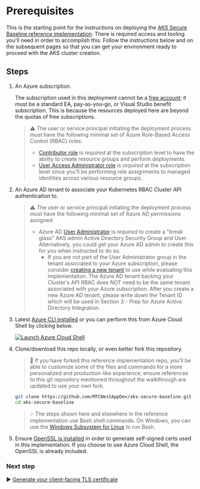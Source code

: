 # Prerequisites

This is the starting point for the instructions on deploying the [AKS Secure Baseline reference implementation](./README.md). There is required access and tooling you'll need in order to accomplish this. Follow the instructions below and on the subsequent pages so that you can get your environment ready to proceed with the AKS cluster creation.

## Steps

1. An Azure subscription.

   The subscription used in this deployment cannot be a [free account](https://azure.microsoft.com/free); it must be a standard EA, pay-as-you-go, or Visual Studio benefit subscription. This is because the resources deployed here are beyond the quotas of free subscriptions.

   > :warning: The user or service principal initiating the deployment process _must_ have the following minimal set of Azure Role-Based Access Control (RBAC) roles:
   >
   > * [Contributor role](https://docs.microsoft.com/azure/role-based-access-control/built-in-roles#contributor) is _required_ at the subscription level to have the ability to create resource groups and perform deployments.
   > * [User Access Administrator role](https://docs.microsoft.com/azure/role-based-access-control/built-in-roles#user-access-administrator) is _required_ at the subscription level since you'll be performing role assignments to managed identities across various resource groups.

1. An Azure AD tenant to associate your Kubernetes RBAC Cluster API authentication to.

   > :warning: The user or service principal initiating the deployment process _must_ have the following minimal set of Azure AD permissions assigned:
   >
   > * Azure AD [User Administrator](https://docs.microsoft.com/azure/active-directory/users-groups-roles/directory-assign-admin-roles#user-administrator-permissions) is _required_ to create a "break glass" AKS admin Active Directory Security Group and User. Alternatively, you could get your Azure AD admin to create this for you when instructed to do so.
   >   * If you are not part of the User Administrator group in the tenant associated to your Azure subscription, please consider [creating a new tenant](https://docs.microsoft.com/azure/active-directory/fundamentals/active-directory-access-create-new-tenant#create-a-new-tenant-for-your-organization) to use while evaluating this implementation. The Azure AD tenant backing your Cluster's API RBAC does NOT need to be the same tenant associated with your Azure subscription. After you create a new Azure AD tenant, please write down the Tenant ID which will be used in Section 3 - Prep for Azure Active Directory Integration.

1. Latest [Azure CLI installed](https://docs.microsoft.com/cli/azure/install-azure-cli?view=azure-cli-latest) or you can perform this from Azure Cloud Shell by clicking below.

   [![Launch Azure Cloud Shell](https://docs.microsoft.com/azure/includes/media/cloud-shell-try-it/launchcloudshell.png)](https://shell.azure.com)

1. Clone/download this repo locally, or even better fork this repository.

   > :twisted_rightwards_arrows: If you have forked this reference implementation repo, you'll be able to customize some of the files and commands for a more personalized and production-like experience; ensure references to this git repository mentioned throughout the walkthrough are updated to use your own fork.

   ```bash
   git clone https://github.com/MTCWestAppDev/aks-secure-baseline.git
   cd aks-secure-baseline
   ```

   > :bulb: The steps shown here and elsewhere in the reference implementation use Bash shell commands. On Windows, you can use the [Windows Subsystem for Linux](https://docs.microsoft.com/windows/wsl/about#what-is-wsl-2) to run Bash.

1. Ensure [OpenSSL is installed](https://github.com/openssl/openssl#download) in order to generate self-signed certs used in this implementation. If you choose to use Azure Cloud Shell, the OpenSSL is already included.

### Next step

:arrow_forward: [Generate your client-facing TLS certificate](./02-ca-certificates.md)

